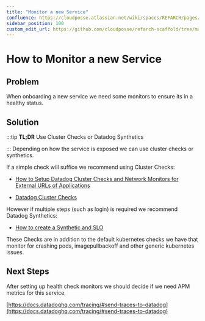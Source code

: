 ```yaml
---
title: "Monitor a new Service"
confluence: https://cloudposse.atlassian.net/wiki/spaces/REFARCH/pages/1295876536/How+to+Monitor+a+new+Service
sidebar_position: 100
custom_edit_url: https://github.com/cloudposse/refarch-scaffold/tree/main/docs/docs/how-to-guides/integrations/datadog/how-to-monitor-a-new-service.md
---
```


# How to Monitor a new Service

## Problem
When onboarding a new service we need some monitors to ensure its in a healthy status.

## Solution

:::tip
**TL;DR** Use Cluster Checks or Datadog Synthetics

:::
Depending on how the service is exposed we can use cluster checks or synthetics.

If a simple check will suffice we recommend using Cluster Checks:

- [How to Setup Datadog Cluster Checks and Network Monitors for External URLs of Applications](/reference-architecture/how-to-guides/integrations/datadog/how-to-setup-datadog-cluster-checks-and-network-monitors-for-ext)

- [Datadog Cluster Checks](/reference-architecture/components/datadog-agent/datadog-cluster-checks)

However if multiple steps (such as login) is required we recommend Datadog Synthetics:

- [How to create a Synthetic and SLO](/reference-architecture/how-to-guides/integrations/datadog/how-to-create-a-synthetic-and-slo)

These Checks are in addition to the default kubernetes checks we have that monitor for crashing pods, imagepullbackoff and other generic kubernetes issues.

## Next Steps
After setting up health check monitors we should decide if we need APM metrics for this service.

[https://docs.datadoghq.com/tracing/#send-traces-to-datadog](https://docs.datadoghq.com/tracing/#send-traces-to-datadog)


